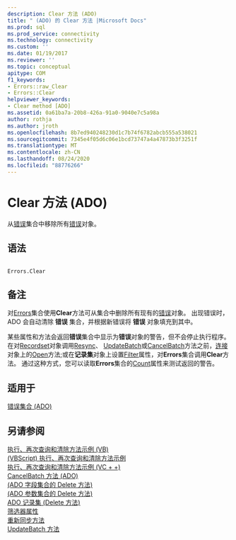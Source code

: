 ```yaml
---
description: Clear 方法 (ADO)
title: " (ADO) 的 Clear 方法 |Microsoft Docs"
ms.prod: sql
ms.prod_service: connectivity
ms.technology: connectivity
ms.custom: ''
ms.date: 01/19/2017
ms.reviewer: ''
ms.topic: conceptual
apitype: COM
f1_keywords:
- Errors::raw_Clear
- Errors::Clear
helpviewer_keywords:
- Clear method [ADO]
ms.assetid: 0a61ba7a-20b8-426a-91a0-9040e7c5a98a
author: rothja
ms.author: jroth
ms.openlocfilehash: 8b7ed940248230d1c7b74f6782abcb555a538021
ms.sourcegitcommit: 7345e4f05d6c06e1bcd73747a4a47873b3f3251f
ms.translationtype: MT
ms.contentlocale: zh-CN
ms.lasthandoff: 08/24/2020
ms.locfileid: "88776266"
---
```

# <a name="clear-method-ado"></a>Clear 方法 (ADO)
从[错误](./errors-collection-ado.md)集合中移除所有[错误](./error-object.md)对象。  
  
## <a name="syntax"></a>语法  
  
```  
  
Errors.Clear  
```  
  
## <a name="remarks"></a>备注  
 对[Errors](./errors-collection-ado.md)集合使用**Clear**方法可从集合中删除所有现有的[错误](./error-object.md)对象。 出现错误时，ADO 会自动清除 **错误** 集合，并根据新错误将 **错误** 对象填充到其中。  
  
 某些属性和方法会返回**错误**集合中显示为**错误**对象的警告，但不会停止执行程序。 在对[Recordset](./recordset-object-ado.md)对象调用[Resync](./resync-method.md)、 [UpdateBatch](./updatebatch-method.md)或[CancelBatch](./cancelbatch-method-ado.md)方法之前，[连接](./connection-object-ado.md)对象上的[Open](./open-method-ado-connection.md)方法;或在**记录集**对象上设置[Filter](./filter-property.md)属性，对**Errors**集合调用**Clear**方法。 通过这种方式，您可以读取**Errors**集合的[Count](./count-property-ado.md)属性来测试返回的警告。  
  
## <a name="applies-to"></a>适用于  
 [错误集合 (ADO)](./errors-collection-ado.md)  
  
## <a name="see-also"></a>另请参阅  
 [执行、再次查询和清除方法示例 (VB) ](./execute-requery-and-clear-methods-example-vb.md)   
 [ (VBScript) 执行、再次查询和清除方法示例 ](./execute-requery-and-clear-methods-example-vbscript.md)   
 [执行、再次查询和清除方法示例 (VC + +) ](./execute-requery-and-clear-methods-example-vc.md)   
 [CancelBatch 方法 (ADO) ](./cancelbatch-method-ado.md)   
 [ (ADO 字段集合的 Delete 方法) ](./delete-method-ado-fields-collection.md)   
 [ (ADO 参数集合的 Delete 方法) ](./delete-method-ado-parameters-collection.md)   
 [ADO 记录集 (Delete 方法) ](./delete-method-ado-recordset.md)   
 [筛选器属性](./filter-property.md)   
 [重新同步方法](./resync-method.md)   
 [UpdateBatch 方法](./updatebatch-method.md)